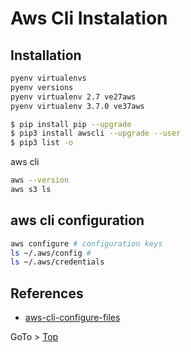 
# Aws Cli Instalation

## Installation



```bash
pyenv virtualenvs
pyenv versions
pyenv virtualenv 2.7 ve27aws
pyenv virtualenv 3.7.0 ve37aws
```

```bash
$ pip install pip --upgrade
$ pip3 install awscli --upgrade --user
$ pip3 list -o
```

aws cli 
```bash
aws --version
aws s3 ls
```

## aws cli configuration


```bash
aws configure # configuration keys
ls ~/.aws/config # 
ls ~/.aws/credentials
```

## References

- [aws-cli-configure-files](https://docs.aws.amazon.com/cli/latest/userguide/cli-configure-files.html)

GoTo > [Top](#the-journey-is-the-reward) 
